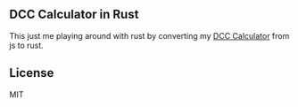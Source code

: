 ## DCC Calculator in Rust

This just me playing around with rust by converting my [DCC Calculator](https://github.com/camelCaseD/DCC-Calculator) from js to rust.

## License
MIT
